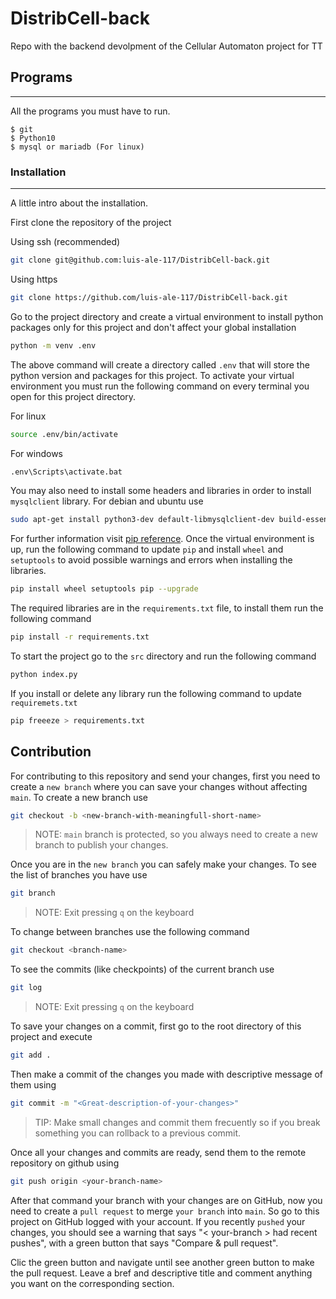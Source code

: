 # DistribCell-back
Repo with the backend devolpment of the Cellular Automaton project for TT

## Programs
***
All the programs you must have to run.
```
$ git
$ Python10
$ mysql or mariadb (For linux)
```
### Installation
***
A little intro about the installation.

First clone the repository of the project

Using ssh (recommended)
```bash
git clone git@github.com:luis-ale-117/DistribCell-back.git
```
Using https
```bash
git clone https://github.com/luis-ale-117/DistribCell-back.git
```
Go to the project directory and create a virtual environment to install python packages only for this project and don't affect your global installation
```bash
python -m venv .env
```
The above command will create a directory called `.env` that will store the python version and packages for this project. To activate your virtual environment you must run the following command on every terminal you open for this project directory.

For linux
```bash
source .env/bin/activate
```
For windows
```cmd
.env\Scripts\activate.bat
```
You may also need to install some headers and libraries in order to install `mysqlclient` library. For debian and ubuntu use
```bash
sudo apt-get install python3-dev default-libmysqlclient-dev build-essential
```
For further information visit [pip reference](https://pypi.org/project/mysqlclient/).
Once the virtual environment is up, run the following command to update `pip` and install `wheel` and `setuptools` to avoid possible warnings and errors when installing the libraries.
```bash
pip install wheel setuptools pip --upgrade
```
The required libraries are in the `requirements.txt` file, to install them run the following command
```bash
pip install -r requirements.txt
```
To start the project go to the `src` directory and run the following command
```bash
python index.py
```
If you install or delete any library run the following command to update `requiremets.txt`
```bash
pip freeeze > requirements.txt
```

## Contribution
For contributing to this repository and send your changes, first you need to create a `new branch` where you can save your changes without affecting `main`. To create a new branch use
```bash
git checkout -b <new-branch-with-meaningfull-short-name>
```
> NOTE: `main` branch is protected, so you always need to create a new branch to publish your changes.

Once you are in the `new branch` you can safely make your changes.
To see the list of branches you have use
```bash
git branch
```
> NOTE: Exit pressing `q` on the keyboard

To change between branches use the following command
```bash
git checkout <branch-name>
```
To see the commits (like checkpoints) of the current branch use
```bash
git log
```
> NOTE: Exit pressing `q` on the keyboard

To save your changes on a commit, first go to the root directory of this project and execute
```bash
git add .
```
Then make a commit of the changes you made with descriptive message of them using
```bash
git commit -m "<Great-description-of-your-changes>"
```
> TIP: Make small changes and commit them frecuently so if you break something you can rollback to a previous commit.

Once all your changes and commits are ready, send them to the remote repository on github using
```bash
git push origin <your-branch-name>
```
After that command your branch with your changes are on GitHub, now you need to create a `pull request` to merge `your branch` into `main`. So go to this project on GitHub logged with your account. If you recently `pushed` your changes, you should see a warning that says "< your-branch > had recent pushes", with a green button that says "Compare & pull request".

Clic the green button and navigate until see another green button to make the pull request. Leave a bref and descriptive title and comment anything you want on the corresponding section.